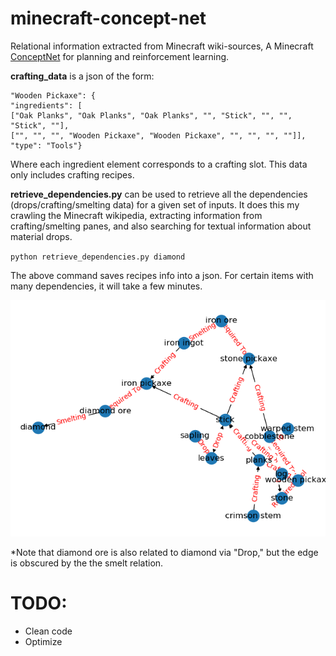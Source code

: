 # minecraft-concept-net
Relational information extracted from Minecraft wiki-sources, A Minecraft [ConceptNet](https://conceptnet.io/) for planning and reinforcement learning.


**crafting_data** is a json of the form:
<pre>
<code>"Wooden Pickaxe": {
"ingredients": [
["Oak Planks", "Oak Planks", "Oak Planks", "", "Stick", "", "", "Stick", ""],
["", "", "", "Wooden Pickaxe", "Wooden Pickaxe", "", "", "", ""]],
"type": "Tools"}</code></pre>

Where each ingredient element corresponds to a crafting slot. This data only includes crafting recipes.

**retrieve_dependencies.py** can be used to retrieve all the dependencies (drops/crafting/smelting data) for a given set of inputs. It does this my crawling the Minecraft wikipedia, extracting information from crafting/smelting panes, and also searching for textual information about material drops.

<code>python retrieve_dependencies.py diamond </code>

The above command saves recipes info into a json. For certain items with many dependencies, it will take a few minutes.

![diamond](images/diamond_dependencies.png)

*Note that diamond ore is also related to diamond via "Drop," but the edge is obscured by the the smelt relation.


# TODO:
- Clean code
- Optimize
